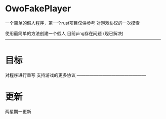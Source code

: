 # OwoFakePlayer
一个简单的假人程序，第一个rust项目仅供参考
对游戏协议的一次摸索

使用最简单的方法创建一个假人
目前ping存在问题 (现已解决)
————————————————————————————————————
# 目标
对程序进行重写
支持游戏的更多协议
————————————————
# 更新
两星期一更新
